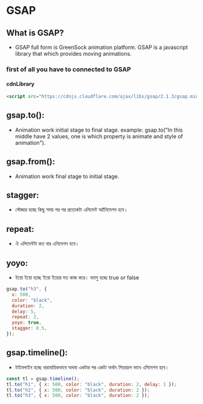 # GSAP

## What is GSAP?

- GSAP full form is GreenSock animation platform. GSAP is a javascript library that which provides moving animations.

### first of all you have to connected to GSAP

#### cdnLibrary

```html
<script src="https://cdnjs.cloudflare.com/ajax/libs/gsap/2.1.3/gsap.min.js"></script>
```

## gsap.to():

- Animation work initial stage to final stage.
  example: gsap.to("In
  this middle have 2 values, one is which property is animate and style of
  animation").

## gsap.from():

- Animation work final stage to initial stage.

## stagger:

- স্টেজ্ঞার হচ্ছে কিছু সময় পর পর প্রত্যেকটা এলিমেন্ট অ্যাঁনিমেশন
  হবে।

## repeat:

- ঐ এলিমেন্টটা কত বার এনিমেশন হবে।

## yoyo:

- ইয়ো ইয়ো হচ্ছে ইয়ো ইয়োর মত কাজ করে। ভ্যালু হচ্ছে true or false

```javascript
gsap.to("h3", {
  x: 500,
  color: "black",
  duration: 2,
  delay: 5,
  repeat: 2,
  yoyo: true,
  stagger: 0.5,
});
```

## gsap.timeline():

- টাইমলাইন হচ্ছে ধারাবাহিকভাবে অথবা একটার পর একটা অর্থাৎ সিরেয়াল ভাবে এনিমেশন হবে।

```javascript
const tl = gsap.timeline();
tl.to("h1", { x: 500, color: "black", duration: 2, delay: 1 });
tl.to("h2", { x: 500, color: "black", duration: 2 });
tl.to("h3", { x: 500, color: "black", duration: 2 });
```
